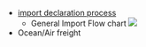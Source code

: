 - [import declaration process](https://www.customs.gov.sg/businesses/importing-goods/overview/)
	- General Import Flow chart
	  ![](https://d33wubrfki0l68.cloudfront.net/a8c2c0115456c0a9c7ff61aeed787e720162094a/bd689/images/how-to-import-ur-goods.jpg)
- Ocean/Air freight
